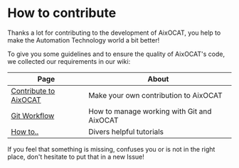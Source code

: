 # How to contribute

Thanks a lot for contributing to the development of AixOCAT, you help to make the Automation Technology world a bit better!

To give you some guidelines and to ensure the quality of AixOCAT's code, we collected our requirements in our wiki:

| Page  | About  |
|---|---|
| [Contribute to AixOCAT](https://github.com/RWTH-EBC/AixOCAT/wiki/Contribute-to-AixOCAT) | Make your own contribution to AixOCAT |
| [Git Workflow](https://github.com/RWTH-EBC/AixOCAT/wiki/Git-Workflow)  | How to manage working with Git and AixOCAT |
| [How to..](https://github.com/RWTH-EBC/AixOCAT/wiki/How-to..) | Divers helpful tutorials |

If you feel that something is missing, confuses you or is not in the right place, don't hesitate to put that in a new Issue!

